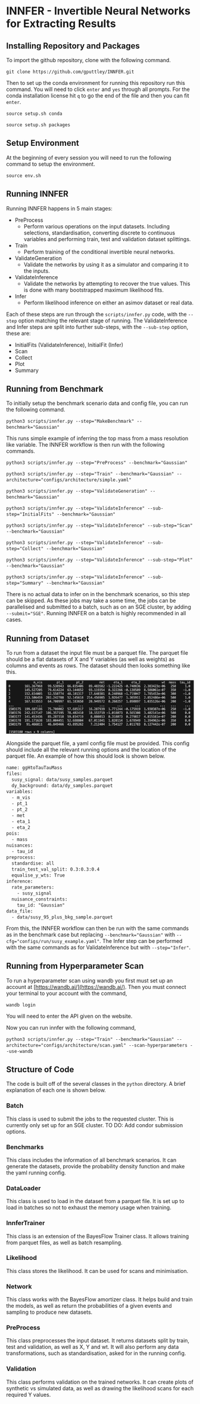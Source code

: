 # INNFER - Invertible Neural Networks for Extracting Results

## Installing Repository and Packages

To import the github repository, clone with the following command.
```
git clone https://github.com/gputtley/INNFER.git
```

Then to set up the conda environment for running this repository run this command. You will need to click `enter` and `yes` through all prompts. For the conda installation license hit `q` to go the end of the file and then you can fit `enter`. 
```
source setup.sh conda
```
```
source setup.sh packages
```

## Setup Environment

At the beginning of every session you will need to run the following command to setup the environment.
```
source env.sh
```

## Running INNFER

Running INNFER happens in 5 main stages:
* PreProcess
  * Perform various operations on the input datasets. Including selections, standardisation, converting discrete to continuous variables and performing train, test and validation dataset splittings.
* Train
  * Perform training of the conditional invertible neural networks.
* ValidateGeneration
  * Validate the networks by using it as a simulator and comparing it to the inputs.
* ValidateInference
  * Validate the networks by attempting to recover the true values. This is done with many bootstrapped maximum likelihood fits.
* Infer
  * Perform likelihood inference on either an asimov dataset or real data.

Each of these steps are run through the `scripts/innfer.py` code, with the `--step` option matching the relevant stage of running. The ValidateInference and Infer steps are split into further sub-steps, with the `--sub-step` option, these are:
* InitialFits (ValidateInference), InitialFit (Infer)
* Scan
* Collect
* Plot
* Summary

## Running from Benchmark

To initially setup the benchmark scenario data and config file, you can run the following command.
```
python3 scripts/innfer.py --step="MakeBenchmark" --benchmark="Gaussian"
```
This runs simple example of inferring the top mass from a mass resolution like variable. The INNFER workflow is then run with the following commands.
```
python3 scripts/innfer.py --step="PreProcess" --benchmark="Gaussian"
```
```
python3 scripts/innfer.py --step="Train" --benchmark="Gaussian" --architecture="configs/architecture/simple.yaml"
```
```
python3 scripts/innfer.py --step="ValidateGeneration" --benchmark="Gaussian"
```
```
python3 scripts/innfer.py --step="ValidateInference" --sub-step="InitialFits" --benchmark="Gaussian"
```
```
python3 scripts/innfer.py --step="ValidateInference" --sub-step="Scan" --benchmark="Gaussian"
```
```
python3 scripts/innfer.py --step="ValidateInference" --sub-step="Collect" --benchmark="Gaussian"
```
```
python3 scripts/innfer.py --step="ValidateInference" --sub-step="Plot" --benchmark="Gaussian"
```
```
python3 scripts/innfer.py --step="ValidateInference" --sub-step="Summary" --benchmark="Gaussian"
```
There is no actual data to infer on in the benchmark scenarios, so this step can be skipped. As these jobs may take a some time, the jobs can be parallelised and submitted to a batch, such as on an SGE cluster, by adding `--submit="SGE"`. Running INNFER on a batch is highly recommended in all cases.

## Running from Dataset

To run from a dataset the input file must be a parquet file. The parquet file should be a flat datasets of X and Y variables (as well as weights) as columns and events as rows. The dataset should then looks something like this.

![Data example](data/data_example.png)

Alongside the parquet file, a yaml config file must be provided. This config should include all the relevant running options and the location of the parquet file. An example of how this should look is shown below.

```
name: ggHtoTauTauMass
files:
  susy_signal: data/susy_samples.parquet
  dy_background: data/dy_samples.parquet  
variables:
  - m_vis
  - pt_1
  - pt_2
  - met
  - eta_1
  - eta_2
pois:
  - mass
nuisances:
  - tau_id
preprocess:
  standardise: all
  train_test_val_split: 0.3:0.3:0.4
  equalise_y_wts: True
inference:
  rate_parameters:
    - susy_signal
  nuisance_constraints:
    tau_id: "Gaussian"
data_file:
  - data/susy_95_plus_bkg_sample.parquet
```

From this, the INNFER workflow can then be run with the same commands as in the benchmark case but replacing `--benchmark="Gaussian"` with `--cfg="configs/run/susy_example.yaml"`. The Infer step can be performed with the same commands as for ValidateInference but with `--step="Infer"`.

## Running from Hyperparameter Scan

To run a hyperparameter scan using wandb you first must set up an account at [https://wandb.ai/](https://wandb.ai/). Then you must connect your terminal to your account with the command,
```
wandb login
```
You will need to enter the API given on the website.

Now you can run innfer with the following command,
```
python3 scripts/innfer.py --step="Train" --benchmark="Gaussian" --architecture="configs/architecture/scan.yaml" --scan-hyperparameters --use-wandb
```

## Structure of Code

The code is built off of the several classes in the `python` directory. A brief explanation of each one is shown below.

### Batch
This class is used to submit the jobs to the requested cluster. This is currently only set up for an SGE cluster. TO DO: Add condor submission options.

### Benchmarks
This class includes the information of all benchmark scenarios. It can generate the datasets, provide the probability density function and make the yaml running config.

### DataLoader
This class is used to load in the dataset from a parquet file. It is set up to load in batches so not to exhaust the memory usage when training.

### InnferTrainer
This class is an extension of the BayesFlow Trainer class. It allows training from parquet files, as well as batch resampling.

### Likelihood
This class stores the likelihood. It can be used for scans and minimisation.

### Network
This class works with the BayesFlow amortizer class. It helps build and train the models, as well as return the probabilities of a given events and sampling to produce new datasets.

### PreProcess
This class preprocesses the input dataset. It returns datasets split by train, test and validation, as well as X, Y and wt. It will also perform any data transformations, such as standardisation, asked for in the running config.

### Validation
This class performs validation on the trained networks. It can create plots of synthetic vs simulated data, as well as drawing the likelihood scans for each required Y values.
